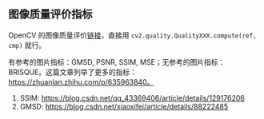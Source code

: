 ## 图像质量评价指标

OpenCV 的图像质量评价[链接](https://docs.opencv.org/4.x/da/d83/classcv_1_1quality_1_1QualityBase.html)，直接用 `cv2.quality.QualityXXX.compute(ref, cmp)` 就行。

有参考的图片指标：GMSD, PSNR, SSIM, MSE；无参考的图片指标：BRISQUE。这篇文章列举了更多的指标：https://zhuanlan.zhihu.com/p/635963840。

1. SSIM: https://blog.csdn.net/qq_43369406/article/details/129176206
2. GMSD: https://blog.csdn.net/xiaoxifei/article/details/88222485